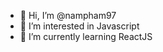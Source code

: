 - 👋 Hi, I’m @nampham97
- 👀 I’m interested in Javascript
- 🌱 I’m currently learning ReactJS

<!---
nampham97/nampham97 is a ✨ special ✨ repository because its `README.md` (this file) appears on your GitHub profile.
You can click the Preview link to take a look at your changes.
--->
